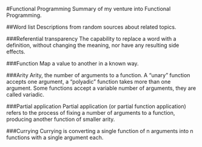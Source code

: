 #Functional Programming
Summary of my venture into Functional Programming.

##Word list
Descriptions from random sources about related topics.

###Referential transparency
The capability to replace a word with a definition, without changing the meaning, nor have any resulting side effects.

###Function
Map a value to another in a known way.

###Arity
Arity, the number of arguments to a function. A “unary” function accepts one argument, a “polyadic” function takes more than one argument. Some functions accept a variable number of arguments, they are called variadic.

###Partial application
Partial application (or partial function application) refers to the process of fixing a number of arguments to a function, producing another function of smaller arity.

###Currying
Currying is converting a single function of n arguments into n functions with a single argument each.
